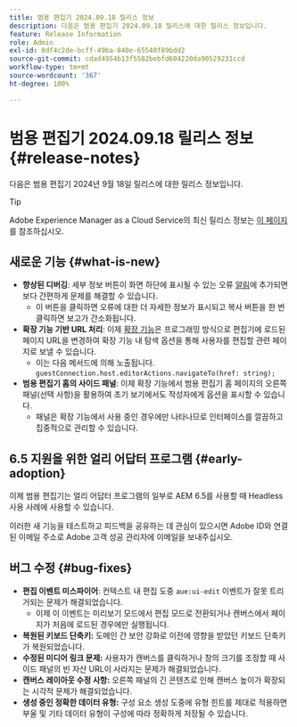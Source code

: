 ```yaml
---
title: 범용 편집기 2024.09.18 릴리스 정보
description: 다음은 범용 편집기 2024.09.18 릴리스에 대한 릴리스 정보입니다.
feature: Release Information
role: Admin
exl-id: 0df4c2de-bcff-49ba-840e-65540f89bdd2
source-git-commit: cdad4954b13f5582bebfd604220da90529231ccd
workflow-type: tm+mt
source-wordcount: '367'
ht-degree: 100%

---
```


# 범용 편집기 2024.09.18 릴리스 정보 {#release-notes}

다음은 범용 편집기 2024년 9월 18일 릴리스에 대한 릴리스 정보입니다.

>[!TIP]
>
>Adobe Experience Manager as a Cloud Service의 최신 릴리스 정보는 [이 페이지](/help/release-notes/release-notes-cloud/release-notes-current.md)를 참조하십시오.

## 새로운 기능 {#what-is-new}

* **향상된 디버깅**: 세부 정보 버튼이 화면 하단에 표시될 수 있는 오류 [알림](https://spectrum.adobe.com/page/toast/)에 추가되면 보다 간편하게 문제를 해결할 수 있습니다.
   * 이 버튼을 클릭하면 오류에 대한 더 자세한 정보가 표시되고 복사 버튼을 한 번 클릭하면 보고가 간소화됩니다.
* **확장 기능 기반 URL 처리**: 이제 [확장 기능](/help/implementing/universal-editor/extending.md)은 프로그래밍 방식으로 편집기에 로드된 페이지 URL을 변경하여 확장 기능 내 탐색 옵션을 통해 사용자를 편집할 관련 페이지로 보낼 수 있습니다.
   * 이는 다음 메서드에 의해 노출됩니다. `guestConnection.host.editorActions.navigateTo(href: string);`
* **범용 편집기 홈의 사이드 패널**: 이제 확장 기능에서 범용 편집기 홈 페이지의 오른쪽 패널(선택 사항)을 활용하여 초기 보기에서도 작성자에게 옵션을 표시할 수 있습니다.
   * 패널은 확장 기능에서 사용 중인 경우에만 나타나므로 인터페이스를 깔끔하고 집중적으로 관리할 수 있습니다.

## 6.5 지원을 위한 얼리 어답터 프로그램 {#early-adoption}

이제 범용 편집기는 얼리 어답터 프로그램의 일부로 AEM 6.5를 사용할 때 Headless 사용 사례에 사용할 수 있습니다.

이러한 새 기능을 테스트하고 피드백을 공유하는 데 관심이 있으시면 Adobe ID와 연결된 이메일 주소로 Adobe 고객 성공 관리자에 이메일을 보내주십시오.

## 버그 수정 {#bug-fixes}

* **편집 이벤트 미스파이어**: 컨텍스트 내 편집 도중 `aue:ui-edit` 이벤트가 잘못 트리거되는 문제가 해결되었습니다.
   * 이제 이 이벤트는 미리보기 모드에서 편집 모드로 전환되거나 캔버스에서 페이지가 처음에 로드된 경우에만 실행됩니다.
* **복원된 키보드 단축키:** 도메인 간 보안 강화로 이전에 영향을 받았던 키보드 단축키가 복원되었습니다.
* **수정된 미디어 링크 문제:** 사용자가 캔버스를 클릭하거나 창의 크기를 조정할 때 사이드 패널의 빈 자산 URL이 사라지는 문제가 해결되었습니다.
* **캔버스 레이아웃 수정 사항:** 오른쪽 패널의 긴 콘텐츠로 인해 캔버스 높이가 확장되는 시각적 문제가 해결되었습니다.
* **생성 중인 정확한 데이터 유형:** 구성 요소 생성 도중에 유형 힌트를 제대로 적용하면 부울 및 기타 데이터 유형이 구성에 따라 정확하게 저장될 수 있습니다.
